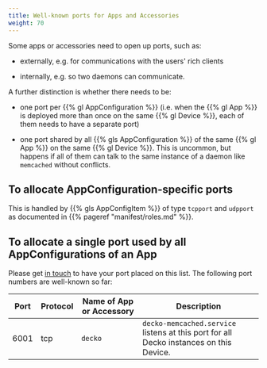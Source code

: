 ```yaml
---
title: Well-known ports for Apps and Accessories
weight: 70
---
```


Some apps or accessories need to open up ports, such as:

* externally, e.g. for communications with the users' rich clients

* internally, e.g. so two daemons can communicate.

A further distinction is whether there needs to be:

* one port per {{% gl AppConfiguration %}} (i.e. when the {{% gl App %}} is deployed
  more than once on the same {{% gl Device %}}, each of them needs to have a
  separate port)

* one port shared by all {{% gls AppConfiguration %}} of the same
  {{% gl App %}} on the same {{% gl Device %}}. This is uncommon, but happens if all
  of them can talk to the same instance of a daemon like ``memcached`` without
  conflicts.

## To allocate AppConfiguration-specific ports

This is handled by {{% gls AppConfigItem %}} of type
``tcpport`` and ``udpport`` as documented in {{% pageref "manifest/roles.md" %}}.

## To allocate a single port used by all AppConfigurations of an App

Please get [in touch](https://ubos.net/community/) to have your port placed on
this list. The following port numbers are well-known so far:

<table>
 <thead>
  <tr>
   <th>Port</th>
   <th>Protocol</th>
   <th>Name of App or Accessory</th>
   <th>Description</th>
  </tr>
 </thead>
 <tbody>
  <tr>
   <td>6001</td>
   <td>tcp</td>
   <td><code>decko</code></td>
   <td><code>decko-memcached.service</code> listens at this port for all Decko
       instances on this Device.</td>
  </tr>
 </tbody>
</table>
